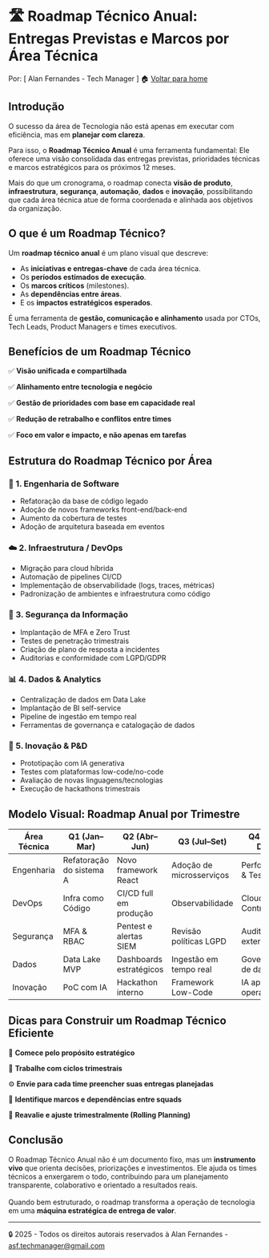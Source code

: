 # 🛣️ Roadmap Técnico Anual: Entregas Previstas e Marcos por Área Técnica

Por: [ Alan Fernandes - Tech Manager ] :house: [Voltar para home](https://github.com/af-tech-manager/portfolio/blob/main/README.md)

## Introdução

O sucesso da área de Tecnologia não está apenas em executar com eficiência, mas em **planejar com clareza**. 

Para isso, o **Roadmap Técnico Anual** é uma ferramenta fundamental: Ele oferece uma visão consolidada das entregas previstas, prioridades técnicas e marcos estratégicos para os próximos 12 meses.

Mais do que um cronograma, o roadmap conecta **visão de produto**, **infraestrutura**, **segurança**, **automação**, **dados** e **inovação**, possibilitando que cada área técnica atue de forma coordenada e alinhada aos objetivos da organização.



## O que é um Roadmap Técnico?

Um **roadmap técnico anual** é um plano visual que descreve:

* As **iniciativas e entregas-chave** de cada área técnica.
* Os **períodos estimados de execução**.
* Os **marcos críticos** (milestones).
* As **dependências entre áreas**.
* E os **impactos estratégicos esperados**.

É uma ferramenta de **gestão, comunicação e alinhamento** usada por CTOs, Tech Leads, Product Managers e times executivos.



## Benefícios de um Roadmap Técnico

✅ **Visão unificada e compartilhada** 

✅ **Alinhamento entre tecnologia e negócio** 

✅ **Gestão de prioridades com base em capacidade real** 

✅ **Redução de retrabalho e conflitos entre times** 

✅ **Foco em valor e impacto, e não apenas em tarefas** 



## Estrutura do Roadmap Técnico por Área

### 🔧 1. Engenharia de Software

* Refatoração da base de código legado
* Adoção de novos frameworks front-end/back-end
* Aumento da cobertura de testes
* Adoção de arquitetura baseada em eventos

### ☁️ 2. Infraestrutura / DevOps

* Migração para cloud híbrida
* Automação de pipelines CI/CD
* Implementação de observabilidade (logs, traces, métricas)
* Padronização de ambientes e infraestrutura como código

### 🔐 3. Segurança da Informação

* Implantação de MFA e Zero Trust
* Testes de penetração trimestrais
* Criação de plano de resposta a incidentes
* Auditorias e conformidade com LGPD/GDPR

### 📊 4. Dados & Analytics

* Centralização de dados em Data Lake
* Implantação de BI self-service
* Pipeline de ingestão em tempo real
* Ferramentas de governança e catalogação de dados

### 🤖 5. Inovação & P\&D

* Prototipação com IA generativa
* Testes com plataformas low-code/no-code
* Avaliação de novas linguagens/tecnologias
* Execução de hackathons trimestrais



## Modelo Visual: Roadmap Anual por Trimestre

| Área Técnica | Q1 (Jan–Mar)             | Q2 (Abr–Jun)            | Q3 (Jul–Set)             | Q4 (Out–Dez)           |
| ------------ | ------------------------ | ----------------------- | ------------------------ | ---------------------- |
| Engenharia   | Refatoração do sistema A | Novo framework React    | Adoção de microsserviços | Performance & Testes   |
| DevOps       | Infra como Código        | CI/CD full em produção  | Observabilidade          | Cloud Cost Control     |
| Segurança    | MFA & RBAC               | Pentest e alertas SIEM  | Revisão políticas LGPD   | Auditoria externa      |
| Dados        | Data Lake MVP            | Dashboards estratégicos | Ingestão em tempo real   | Governança de dados    |
| Inovação     | PoC com IA               | Hackathon interno       | Framework Low-Code       | IA aplicada a operação |



## Dicas para Construir um Roadmap Técnico Eficiente

🎯 **Comece pelo propósito estratégico**

📅 **Trabalhe com ciclos trimestrais**

⚙️ **Envie para cada time preencher suas entregas planejadas**

🚥 **Identifique marcos e dependências entre squads**

🧭 **Reavalie e ajuste trimestralmente (Rolling Planning)**



## Conclusão

O Roadmap Técnico Anual não é um documento fixo, mas um **instrumento vivo** que orienta decisões, priorizações e investimentos. Ele ajuda os times técnicos a enxergarem o todo, contribuindo para um planejamento transparente, colaborativo e orientado a resultados reais.\
\
Quando bem estruturado, o roadmap transforma a operação de tecnologia em uma **máquina estratégica de entrega de valor**.

---
:lock: 2025 - Todos os direitos autorais reservados à Alan Fernandes - asf.techmanager@gmail.com
